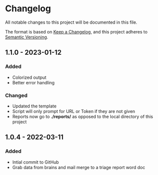 # Changelog

All notable changes to this project will be documented in this file.

The format is based on [Keep a Changelog](https://keepachangelog.com/en/1.0.0/),
and this project adheres to [Semantic Versioning](https://semver.org/spec/v2.0.0.html).

## 1.1.0 - 2023-01-12

### Added

- Colorized output
- Better error handling

### Changed

- Updated the template
- Script will only prompt for URL or Token if they are not given
- Reports now go to **./reports/** as opposed to the local directory of this project

## 1.0.4 - 2022-03-11

### Added

- Intial commit to GitHub
- Grab data from brains and mail merge to a triage report word doc
